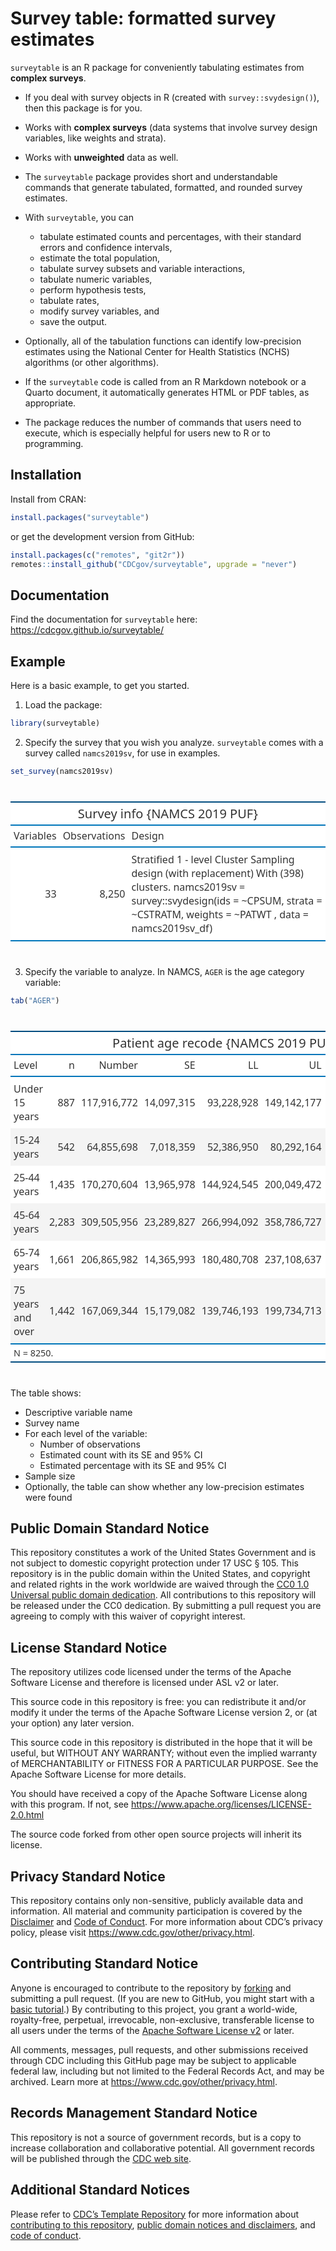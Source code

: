 
<!-- README.md is generated from README.Rmd. Please edit that file -->

# Survey table: formatted survey estimates

<!-- badges: start -->
<!-- badges: end -->

`surveytable` is an R package for conveniently tabulating estimates from
**complex surveys**.

- If you deal with survey objects in R (created with
  `survey::svydesign()`), then this package is for you.

- Works with **complex surveys** (data systems that involve survey
  design variables, like weights and strata).

- Works with **unweighted** data as well.

- The `surveytable` package provides short and understandable commands
  that generate tabulated, formatted, and rounded survey estimates.

- With `surveytable`, you can

  - tabulate estimated counts and percentages, with their standard
    errors and confidence intervals,
  - estimate the total population,
  - tabulate survey subsets and variable interactions,
  - tabulate numeric variables,
  - perform hypothesis tests,
  - tabulate rates,
  - modify survey variables, and
  - save the output.

- Optionally, all of the tabulation functions can identify low-precision
  estimates using the National Center for Health Statistics (NCHS)
  algorithms (or other algorithms).

- If the `surveytable` code is called from an R Markdown notebook or a
  Quarto document, it automatically generates HTML or PDF tables, as
  appropriate.

- The package reduces the number of commands that users need to execute,
  which is especially helpful for users new to R or to programming.

## Installation

Install from CRAN:

``` r
install.packages("surveytable")
```

or get the development version from GitHub:

``` r
install.packages(c("remotes", "git2r"))
remotes::install_github("CDCgov/surveytable", upgrade = "never")
```

## Documentation

Find the documentation for `surveytable` here:
<https://cdcgov.github.io/surveytable/>

## Example

Here is a basic example, to get you started.

1.  Load the package:

``` r
library(surveytable)
```

2.  Specify the survey that you wish you analyze. `surveytable` comes
    with a survey called `namcs2019sv`, for use in examples.

``` r
set_survey(namcs2019sv)
```

<div id="ahcenslvuh"
style="padding-left:0px;padding-right:0px;padding-top:10px;padding-bottom:10px;overflow-x:auto;overflow-y:auto;width:auto;height:auto;">

<table class="gt_table" data-quarto-disable-processing="false" data-quarto-bootstrap="false" style="-webkit-font-smoothing: antialiased; -moz-osx-font-smoothing: grayscale; font-family: system-ui, &#39;Segoe UI&#39;, Roboto, Helvetica, Arial, sans-serif, &#39;Apple Color Emoji&#39;, &#39;Segoe UI Emoji&#39;, &#39;Segoe UI Symbol&#39;, &#39;Noto Color Emoji&#39;; display: table; border-collapse: collapse; line-height: normal; margin-left: auto; margin-right: auto; color: #333333; font-size: 16px; font-weight: normal; font-style: normal; background-color: #FFFFFF; width: auto; border-top-style: solid; border-top-width: 2px; border-top-color: #004D80; border-right-style: none; border-right-width: 2px; border-right-color: #D3D3D3; border-bottom-style: solid; border-bottom-width: 2px; border-bottom-color: #004D80; border-left-style: none; border-left-width: 2px; border-left-color: #D3D3D3;" bgcolor="#FFFFFF">
<thead style="border-style: none;">
<tr class="gt_heading" style="border-style: none; background-color: #FFFFFF; text-align: center; border-bottom-color: #FFFFFF; border-left-style: none; border-left-width: 1px; border-left-color: #D3D3D3; border-right-style: none; border-right-width: 1px; border-right-color: #D3D3D3;" bgcolor="#FFFFFF" align="center">
<td colspan="3" class="gt_heading gt_title gt_font_normal gt_bottom_border" style="border-style: none; color: #333333; font-size: 125%; padding-top: 4px; padding-bottom: 4px; padding-left: 5px; padding-right: 5px; background-color: #FFFFFF; text-align: center; border-left-style: none; border-left-width: 1px; border-left-color: #D3D3D3; border-right-style: none; border-right-width: 1px; border-right-color: #D3D3D3; border-bottom-style: solid; border-bottom-width: 2px; border-bottom-color: #0076BA; font-weight: normal;" bgcolor="#FFFFFF" align="center">
Survey info {NAMCS 2019 PUF}
</td>
</tr>
<tr class="gt_col_headings" style="border-style: none; border-top-style: solid; border-top-width: 2px; border-top-color: #0076BA; border-bottom-style: solid; border-bottom-width: 2px; border-bottom-color: #0076BA; border-left-style: none; border-left-width: 1px; border-left-color: #D3D3D3; border-right-style: none; border-right-width: 1px; border-right-color: #D3D3D3;">
<th class="gt_col_heading gt_columns_bottom_border gt_right" rowspan="1" colspan="1" scope="col" id="Variables" style="border-style: none; color: #333333; background-color: #FFFFFF; font-size: 100%; font-weight: normal; text-transform: inherit; border-left-style: none; border-left-width: 1px; border-left-color: #D3D3D3; border-right-style: none; border-right-width: 1px; border-right-color: #D3D3D3; vertical-align: bottom; padding-top: 5px; padding-bottom: 6px; padding-left: 5px; padding-right: 5px; overflow-x: hidden; text-align: right; font-variant-numeric: tabular-nums;" bgcolor="#FFFFFF" valign="bottom" align="right">
Variables
</th>
<th class="gt_col_heading gt_columns_bottom_border gt_right" rowspan="1" colspan="1" scope="col" id="Observations" style="border-style: none; color: #333333; background-color: #FFFFFF; font-size: 100%; font-weight: normal; text-transform: inherit; border-left-style: none; border-left-width: 1px; border-left-color: #D3D3D3; border-right-style: none; border-right-width: 1px; border-right-color: #D3D3D3; vertical-align: bottom; padding-top: 5px; padding-bottom: 6px; padding-left: 5px; padding-right: 5px; overflow-x: hidden; text-align: right; font-variant-numeric: tabular-nums;" bgcolor="#FFFFFF" valign="bottom" align="right">
Observations
</th>
<th class="gt_col_heading gt_columns_bottom_border gt_left" rowspan="1" colspan="1" scope="col" id="Design" style="border-style: none; color: #333333; background-color: #FFFFFF; font-size: 100%; font-weight: normal; text-transform: inherit; border-left-style: none; border-left-width: 1px; border-left-color: #D3D3D3; border-right-style: none; border-right-width: 1px; border-right-color: #D3D3D3; vertical-align: bottom; padding-top: 5px; padding-bottom: 6px; padding-left: 5px; padding-right: 5px; overflow-x: hidden; text-align: left;" bgcolor="#FFFFFF" valign="bottom" align="left">
Design
</th>
</tr>
</thead>
<tbody class="gt_table_body" style="border-style: none; border-top-style: solid; border-top-width: 2px; border-top-color: #0076BA; border-bottom-style: solid; border-bottom-width: 2px; border-bottom-color: #0076BA;">
<tr style="border-style: none;">
<td headers="Variables" class="gt_row gt_right" style="border-style: none; padding-top: 8px; padding-bottom: 8px; padding-left: 5px; padding-right: 5px; margin: 10px; border-top-style: none; border-top-width: 1px; border-top-color: #89D3FE; border-left-style: none; border-left-width: 1px; border-left-color: #89D3FE; border-right-style: none; border-right-width: 1px; border-right-color: #89D3FE; vertical-align: middle; overflow-x: hidden; text-align: right; font-variant-numeric: tabular-nums;" valign="middle" align="right">
33
</td>
<td headers="Observations" class="gt_row gt_right" style="border-style: none; padding-top: 8px; padding-bottom: 8px; padding-left: 5px; padding-right: 5px; margin: 10px; border-top-style: none; border-top-width: 1px; border-top-color: #89D3FE; border-left-style: none; border-left-width: 1px; border-left-color: #89D3FE; border-right-style: none; border-right-width: 1px; border-right-color: #89D3FE; vertical-align: middle; overflow-x: hidden; text-align: right; font-variant-numeric: tabular-nums;" valign="middle" align="right">
8,250
</td>
<td headers="Design" class="gt_row gt_left" style="border-style: none; padding-top: 8px; padding-bottom: 8px; padding-left: 5px; padding-right: 5px; margin: 10px; border-top-style: none; border-top-width: 1px; border-top-color: #89D3FE; border-left-style: none; border-left-width: 1px; border-left-color: #89D3FE; border-right-style: none; border-right-width: 1px; border-right-color: #89D3FE; vertical-align: middle; overflow-x: hidden; text-align: left;" valign="middle" align="left">
Stratified 1 - level Cluster Sampling design (with replacement) With
(398) clusters. namcs2019sv = survey::svydesign(ids = ~CPSUM, strata =
~CSTRATM, weights = ~PATWT , data = namcs2019sv_df)
</td>
</tr>
</tbody>
</table>

</div>

3.  Specify the variable to analyze. In NAMCS, `AGER` is the age
    category variable:

``` r
tab("AGER")
```

<div id="asempfutjh"
style="padding-left:0px;padding-right:0px;padding-top:10px;padding-bottom:10px;overflow-x:auto;overflow-y:auto;width:auto;height:auto;">

<table class="gt_table" data-quarto-disable-processing="false" data-quarto-bootstrap="false" style="-webkit-font-smoothing: antialiased; -moz-osx-font-smoothing: grayscale; font-family: system-ui, &#39;Segoe UI&#39;, Roboto, Helvetica, Arial, sans-serif, &#39;Apple Color Emoji&#39;, &#39;Segoe UI Emoji&#39;, &#39;Segoe UI Symbol&#39;, &#39;Noto Color Emoji&#39;; display: table; border-collapse: collapse; line-height: normal; margin-left: auto; margin-right: auto; color: #333333; font-size: 16px; font-weight: normal; font-style: normal; background-color: #FFFFFF; width: auto; border-top-style: solid; border-top-width: 2px; border-top-color: #004D80; border-right-style: none; border-right-width: 2px; border-right-color: #D3D3D3; border-bottom-style: solid; border-bottom-width: 2px; border-bottom-color: #004D80; border-left-style: none; border-left-width: 2px; border-left-color: #D3D3D3;" bgcolor="#FFFFFF">
<thead style="border-style: none;">
<tr class="gt_heading" style="border-style: none; background-color: #FFFFFF; text-align: center; border-bottom-color: #FFFFFF; border-left-style: none; border-left-width: 1px; border-left-color: #D3D3D3; border-right-style: none; border-right-width: 1px; border-right-color: #D3D3D3;" bgcolor="#FFFFFF" align="center">
<td colspan="10" class="gt_heading gt_title gt_font_normal gt_bottom_border" style="border-style: none; color: #333333; font-size: 125%; padding-top: 4px; padding-bottom: 4px; padding-left: 5px; padding-right: 5px; background-color: #FFFFFF; text-align: center; border-left-style: none; border-left-width: 1px; border-left-color: #D3D3D3; border-right-style: none; border-right-width: 1px; border-right-color: #D3D3D3; border-bottom-style: solid; border-bottom-width: 2px; border-bottom-color: #0076BA; font-weight: normal;" bgcolor="#FFFFFF" align="center">
Patient age recode {NAMCS 2019 PUF}
</td>
</tr>
<tr class="gt_col_headings" style="border-style: none; border-top-style: solid; border-top-width: 2px; border-top-color: #0076BA; border-bottom-style: solid; border-bottom-width: 2px; border-bottom-color: #0076BA; border-left-style: none; border-left-width: 1px; border-left-color: #D3D3D3; border-right-style: none; border-right-width: 1px; border-right-color: #D3D3D3;">
<th class="gt_col_heading gt_columns_bottom_border gt_left" rowspan="1" colspan="1" scope="col" id="Level" style="border-style: none; color: #333333; background-color: #FFFFFF; font-size: 100%; font-weight: normal; text-transform: inherit; border-left-style: none; border-left-width: 1px; border-left-color: #D3D3D3; border-right-style: none; border-right-width: 1px; border-right-color: #D3D3D3; vertical-align: bottom; padding-top: 5px; padding-bottom: 6px; padding-left: 5px; padding-right: 5px; overflow-x: hidden; text-align: left;" bgcolor="#FFFFFF" valign="bottom" align="left">
Level
</th>
<th class="gt_col_heading gt_columns_bottom_border gt_right" rowspan="1" colspan="1" scope="col" id="n" style="border-style: none; color: #333333; background-color: #FFFFFF; font-size: 100%; font-weight: normal; text-transform: inherit; border-left-style: none; border-left-width: 1px; border-left-color: #D3D3D3; border-right-style: none; border-right-width: 1px; border-right-color: #D3D3D3; vertical-align: bottom; padding-top: 5px; padding-bottom: 6px; padding-left: 5px; padding-right: 5px; overflow-x: hidden; text-align: right; font-variant-numeric: tabular-nums;" bgcolor="#FFFFFF" valign="bottom" align="right">
n
</th>
<th class="gt_col_heading gt_columns_bottom_border gt_right" rowspan="1" colspan="1" scope="col" id="Number" style="border-style: none; color: #333333; background-color: #FFFFFF; font-size: 100%; font-weight: normal; text-transform: inherit; border-left-style: none; border-left-width: 1px; border-left-color: #D3D3D3; border-right-style: none; border-right-width: 1px; border-right-color: #D3D3D3; vertical-align: bottom; padding-top: 5px; padding-bottom: 6px; padding-left: 5px; padding-right: 5px; overflow-x: hidden; text-align: right; font-variant-numeric: tabular-nums;" bgcolor="#FFFFFF" valign="bottom" align="right">
Number
</th>
<th class="gt_col_heading gt_columns_bottom_border gt_right" rowspan="1" colspan="1" scope="col" id="SE" style="border-style: none; color: #333333; background-color: #FFFFFF; font-size: 100%; font-weight: normal; text-transform: inherit; border-left-style: none; border-left-width: 1px; border-left-color: #D3D3D3; border-right-style: none; border-right-width: 1px; border-right-color: #D3D3D3; vertical-align: bottom; padding-top: 5px; padding-bottom: 6px; padding-left: 5px; padding-right: 5px; overflow-x: hidden; text-align: right; font-variant-numeric: tabular-nums;" bgcolor="#FFFFFF" valign="bottom" align="right">
SE
</th>
<th class="gt_col_heading gt_columns_bottom_border gt_right" rowspan="1" colspan="1" scope="col" id="LL" style="border-style: none; color: #333333; background-color: #FFFFFF; font-size: 100%; font-weight: normal; text-transform: inherit; border-left-style: none; border-left-width: 1px; border-left-color: #D3D3D3; border-right-style: none; border-right-width: 1px; border-right-color: #D3D3D3; vertical-align: bottom; padding-top: 5px; padding-bottom: 6px; padding-left: 5px; padding-right: 5px; overflow-x: hidden; text-align: right; font-variant-numeric: tabular-nums;" bgcolor="#FFFFFF" valign="bottom" align="right">
LL
</th>
<th class="gt_col_heading gt_columns_bottom_border gt_right" rowspan="1" colspan="1" scope="col" id="UL" style="border-style: none; color: #333333; background-color: #FFFFFF; font-size: 100%; font-weight: normal; text-transform: inherit; border-left-style: none; border-left-width: 1px; border-left-color: #D3D3D3; border-right-style: none; border-right-width: 1px; border-right-color: #D3D3D3; vertical-align: bottom; padding-top: 5px; padding-bottom: 6px; padding-left: 5px; padding-right: 5px; overflow-x: hidden; text-align: right; font-variant-numeric: tabular-nums;" bgcolor="#FFFFFF" valign="bottom" align="right">
UL
</th>
<th class="gt_col_heading gt_columns_bottom_border gt_right" rowspan="1" colspan="1" scope="col" id="Percent" style="border-style: none; color: #333333; background-color: #FFFFFF; font-size: 100%; font-weight: normal; text-transform: inherit; border-left-style: none; border-left-width: 1px; border-left-color: #D3D3D3; border-right-style: none; border-right-width: 1px; border-right-color: #D3D3D3; vertical-align: bottom; padding-top: 5px; padding-bottom: 6px; padding-left: 5px; padding-right: 5px; overflow-x: hidden; text-align: right; font-variant-numeric: tabular-nums;" bgcolor="#FFFFFF" valign="bottom" align="right">
Percent
</th>
<th class="gt_col_heading gt_columns_bottom_border gt_right" rowspan="1" colspan="1" scope="col" id="SE.1" style="border-style: none; color: #333333; background-color: #FFFFFF; font-size: 100%; font-weight: normal; text-transform: inherit; border-left-style: none; border-left-width: 1px; border-left-color: #D3D3D3; border-right-style: none; border-right-width: 1px; border-right-color: #D3D3D3; vertical-align: bottom; padding-top: 5px; padding-bottom: 6px; padding-left: 5px; padding-right: 5px; overflow-x: hidden; text-align: right; font-variant-numeric: tabular-nums;" bgcolor="#FFFFFF" valign="bottom" align="right">
SE
</th>
<th class="gt_col_heading gt_columns_bottom_border gt_right" rowspan="1" colspan="1" scope="col" id="LL.1" style="border-style: none; color: #333333; background-color: #FFFFFF; font-size: 100%; font-weight: normal; text-transform: inherit; border-left-style: none; border-left-width: 1px; border-left-color: #D3D3D3; border-right-style: none; border-right-width: 1px; border-right-color: #D3D3D3; vertical-align: bottom; padding-top: 5px; padding-bottom: 6px; padding-left: 5px; padding-right: 5px; overflow-x: hidden; text-align: right; font-variant-numeric: tabular-nums;" bgcolor="#FFFFFF" valign="bottom" align="right">
LL
</th>
<th class="gt_col_heading gt_columns_bottom_border gt_right" rowspan="1" colspan="1" scope="col" id="UL.1" style="border-style: none; color: #333333; background-color: #FFFFFF; font-size: 100%; font-weight: normal; text-transform: inherit; border-left-style: none; border-left-width: 1px; border-left-color: #D3D3D3; border-right-style: none; border-right-width: 1px; border-right-color: #D3D3D3; vertical-align: bottom; padding-top: 5px; padding-bottom: 6px; padding-left: 5px; padding-right: 5px; overflow-x: hidden; text-align: right; font-variant-numeric: tabular-nums;" bgcolor="#FFFFFF" valign="bottom" align="right">
UL
</th>
</tr>
</thead>
<tbody class="gt_table_body" style="border-style: none; border-top-style: solid; border-top-width: 2px; border-top-color: #0076BA; border-bottom-style: solid; border-bottom-width: 2px; border-bottom-color: #0076BA;">
<tr style="border-style: none;">
<td headers="Level" class="gt_row gt_left" style="border-style: none; padding-top: 8px; padding-bottom: 8px; padding-left: 5px; padding-right: 5px; margin: 10px; border-top-style: none; border-top-width: 1px; border-top-color: #89D3FE; border-left-style: none; border-left-width: 1px; border-left-color: #89D3FE; border-right-style: none; border-right-width: 1px; border-right-color: #89D3FE; vertical-align: middle; overflow-x: hidden; text-align: left;" valign="middle" align="left">
Under 15 years
</td>
<td headers="n" class="gt_row gt_right" style="border-style: none; padding-top: 8px; padding-bottom: 8px; padding-left: 5px; padding-right: 5px; margin: 10px; border-top-style: none; border-top-width: 1px; border-top-color: #89D3FE; border-left-style: none; border-left-width: 1px; border-left-color: #89D3FE; border-right-style: none; border-right-width: 1px; border-right-color: #89D3FE; vertical-align: middle; overflow-x: hidden; text-align: right; font-variant-numeric: tabular-nums;" valign="middle" align="right">
887
</td>
<td headers="Number" class="gt_row gt_right" style="border-style: none; padding-top: 8px; padding-bottom: 8px; padding-left: 5px; padding-right: 5px; margin: 10px; border-top-style: none; border-top-width: 1px; border-top-color: #89D3FE; border-left-style: none; border-left-width: 1px; border-left-color: #89D3FE; border-right-style: none; border-right-width: 1px; border-right-color: #89D3FE; vertical-align: middle; overflow-x: hidden; text-align: right; font-variant-numeric: tabular-nums;" valign="middle" align="right">
117,916,772
</td>
<td headers="SE" class="gt_row gt_right" style="border-style: none; padding-top: 8px; padding-bottom: 8px; padding-left: 5px; padding-right: 5px; margin: 10px; border-top-style: none; border-top-width: 1px; border-top-color: #89D3FE; border-left-style: none; border-left-width: 1px; border-left-color: #89D3FE; border-right-style: none; border-right-width: 1px; border-right-color: #89D3FE; vertical-align: middle; overflow-x: hidden; text-align: right; font-variant-numeric: tabular-nums;" valign="middle" align="right">
14,097,315
</td>
<td headers="LL" class="gt_row gt_right" style="border-style: none; padding-top: 8px; padding-bottom: 8px; padding-left: 5px; padding-right: 5px; margin: 10px; border-top-style: none; border-top-width: 1px; border-top-color: #89D3FE; border-left-style: none; border-left-width: 1px; border-left-color: #89D3FE; border-right-style: none; border-right-width: 1px; border-right-color: #89D3FE; vertical-align: middle; overflow-x: hidden; text-align: right; font-variant-numeric: tabular-nums;" valign="middle" align="right">
93,228,928
</td>
<td headers="UL" class="gt_row gt_right" style="border-style: none; padding-top: 8px; padding-bottom: 8px; padding-left: 5px; padding-right: 5px; margin: 10px; border-top-style: none; border-top-width: 1px; border-top-color: #89D3FE; border-left-style: none; border-left-width: 1px; border-left-color: #89D3FE; border-right-style: none; border-right-width: 1px; border-right-color: #89D3FE; vertical-align: middle; overflow-x: hidden; text-align: right; font-variant-numeric: tabular-nums;" valign="middle" align="right">
149,142,177
</td>
<td headers="Percent" class="gt_row gt_right" style="border-style: none; padding-top: 8px; padding-bottom: 8px; padding-left: 5px; padding-right: 5px; margin: 10px; border-top-style: none; border-top-width: 1px; border-top-color: #89D3FE; border-left-style: none; border-left-width: 1px; border-left-color: #89D3FE; border-right-style: none; border-right-width: 1px; border-right-color: #89D3FE; vertical-align: middle; overflow-x: hidden; text-align: right; font-variant-numeric: tabular-nums;" valign="middle" align="right">
11.4
</td>
<td headers="SE.1" class="gt_row gt_right" style="border-style: none; padding-top: 8px; padding-bottom: 8px; padding-left: 5px; padding-right: 5px; margin: 10px; border-top-style: none; border-top-width: 1px; border-top-color: #89D3FE; border-left-style: none; border-left-width: 1px; border-left-color: #89D3FE; border-right-style: none; border-right-width: 1px; border-right-color: #89D3FE; vertical-align: middle; overflow-x: hidden; text-align: right; font-variant-numeric: tabular-nums;" valign="middle" align="right">
1.3
</td>
<td headers="LL.1" class="gt_row gt_right" style="border-style: none; padding-top: 8px; padding-bottom: 8px; padding-left: 5px; padding-right: 5px; margin: 10px; border-top-style: none; border-top-width: 1px; border-top-color: #89D3FE; border-left-style: none; border-left-width: 1px; border-left-color: #89D3FE; border-right-style: none; border-right-width: 1px; border-right-color: #89D3FE; vertical-align: middle; overflow-x: hidden; text-align: right; font-variant-numeric: tabular-nums;" valign="middle" align="right">
8.9
</td>
<td headers="UL.1" class="gt_row gt_right" style="border-style: none; padding-top: 8px; padding-bottom: 8px; padding-left: 5px; padding-right: 5px; margin: 10px; border-top-style: none; border-top-width: 1px; border-top-color: #89D3FE; border-left-style: none; border-left-width: 1px; border-left-color: #89D3FE; border-right-style: none; border-right-width: 1px; border-right-color: #89D3FE; vertical-align: middle; overflow-x: hidden; text-align: right; font-variant-numeric: tabular-nums;" valign="middle" align="right">
14.2
</td>
</tr>
<tr style="border-style: none;">
<td headers="Level" class="gt_row gt_left gt_striped" style="border-style: none; padding-top: 8px; padding-bottom: 8px; padding-left: 5px; padding-right: 5px; margin: 10px; border-top-style: none; border-top-width: 1px; border-top-color: #89D3FE; border-left-style: none; border-left-width: 1px; border-left-color: #89D3FE; border-right-style: none; border-right-width: 1px; border-right-color: #89D3FE; vertical-align: middle; overflow-x: hidden; background-color: #F4F4F4; text-align: left;" valign="middle" bgcolor="#F4F4F4" align="left">
15-24 years
</td>
<td headers="n" class="gt_row gt_right gt_striped" style="border-style: none; padding-top: 8px; padding-bottom: 8px; padding-left: 5px; padding-right: 5px; margin: 10px; border-top-style: none; border-top-width: 1px; border-top-color: #89D3FE; border-left-style: none; border-left-width: 1px; border-left-color: #89D3FE; border-right-style: none; border-right-width: 1px; border-right-color: #89D3FE; vertical-align: middle; overflow-x: hidden; background-color: #F4F4F4; text-align: right; font-variant-numeric: tabular-nums;" valign="middle" bgcolor="#F4F4F4" align="right">
542
</td>
<td headers="Number" class="gt_row gt_right gt_striped" style="border-style: none; padding-top: 8px; padding-bottom: 8px; padding-left: 5px; padding-right: 5px; margin: 10px; border-top-style: none; border-top-width: 1px; border-top-color: #89D3FE; border-left-style: none; border-left-width: 1px; border-left-color: #89D3FE; border-right-style: none; border-right-width: 1px; border-right-color: #89D3FE; vertical-align: middle; overflow-x: hidden; background-color: #F4F4F4; text-align: right; font-variant-numeric: tabular-nums;" valign="middle" bgcolor="#F4F4F4" align="right">
64,855,698
</td>
<td headers="SE" class="gt_row gt_right gt_striped" style="border-style: none; padding-top: 8px; padding-bottom: 8px; padding-left: 5px; padding-right: 5px; margin: 10px; border-top-style: none; border-top-width: 1px; border-top-color: #89D3FE; border-left-style: none; border-left-width: 1px; border-left-color: #89D3FE; border-right-style: none; border-right-width: 1px; border-right-color: #89D3FE; vertical-align: middle; overflow-x: hidden; background-color: #F4F4F4; text-align: right; font-variant-numeric: tabular-nums;" valign="middle" bgcolor="#F4F4F4" align="right">
7,018,359
</td>
<td headers="LL" class="gt_row gt_right gt_striped" style="border-style: none; padding-top: 8px; padding-bottom: 8px; padding-left: 5px; padding-right: 5px; margin: 10px; border-top-style: none; border-top-width: 1px; border-top-color: #89D3FE; border-left-style: none; border-left-width: 1px; border-left-color: #89D3FE; border-right-style: none; border-right-width: 1px; border-right-color: #89D3FE; vertical-align: middle; overflow-x: hidden; background-color: #F4F4F4; text-align: right; font-variant-numeric: tabular-nums;" valign="middle" bgcolor="#F4F4F4" align="right">
52,386,950
</td>
<td headers="UL" class="gt_row gt_right gt_striped" style="border-style: none; padding-top: 8px; padding-bottom: 8px; padding-left: 5px; padding-right: 5px; margin: 10px; border-top-style: none; border-top-width: 1px; border-top-color: #89D3FE; border-left-style: none; border-left-width: 1px; border-left-color: #89D3FE; border-right-style: none; border-right-width: 1px; border-right-color: #89D3FE; vertical-align: middle; overflow-x: hidden; background-color: #F4F4F4; text-align: right; font-variant-numeric: tabular-nums;" valign="middle" bgcolor="#F4F4F4" align="right">
80,292,164
</td>
<td headers="Percent" class="gt_row gt_right gt_striped" style="border-style: none; padding-top: 8px; padding-bottom: 8px; padding-left: 5px; padding-right: 5px; margin: 10px; border-top-style: none; border-top-width: 1px; border-top-color: #89D3FE; border-left-style: none; border-left-width: 1px; border-left-color: #89D3FE; border-right-style: none; border-right-width: 1px; border-right-color: #89D3FE; vertical-align: middle; overflow-x: hidden; background-color: #F4F4F4; text-align: right; font-variant-numeric: tabular-nums;" valign="middle" bgcolor="#F4F4F4" align="right">
6.3
</td>
<td headers="SE.1" class="gt_row gt_right gt_striped" style="border-style: none; padding-top: 8px; padding-bottom: 8px; padding-left: 5px; padding-right: 5px; margin: 10px; border-top-style: none; border-top-width: 1px; border-top-color: #89D3FE; border-left-style: none; border-left-width: 1px; border-left-color: #89D3FE; border-right-style: none; border-right-width: 1px; border-right-color: #89D3FE; vertical-align: middle; overflow-x: hidden; background-color: #F4F4F4; text-align: right; font-variant-numeric: tabular-nums;" valign="middle" bgcolor="#F4F4F4" align="right">
0.6
</td>
<td headers="LL.1" class="gt_row gt_right gt_striped" style="border-style: none; padding-top: 8px; padding-bottom: 8px; padding-left: 5px; padding-right: 5px; margin: 10px; border-top-style: none; border-top-width: 1px; border-top-color: #89D3FE; border-left-style: none; border-left-width: 1px; border-left-color: #89D3FE; border-right-style: none; border-right-width: 1px; border-right-color: #89D3FE; vertical-align: middle; overflow-x: hidden; background-color: #F4F4F4; text-align: right; font-variant-numeric: tabular-nums;" valign="middle" bgcolor="#F4F4F4" align="right">
5.1
</td>
<td headers="UL.1" class="gt_row gt_right gt_striped" style="border-style: none; padding-top: 8px; padding-bottom: 8px; padding-left: 5px; padding-right: 5px; margin: 10px; border-top-style: none; border-top-width: 1px; border-top-color: #89D3FE; border-left-style: none; border-left-width: 1px; border-left-color: #89D3FE; border-right-style: none; border-right-width: 1px; border-right-color: #89D3FE; vertical-align: middle; overflow-x: hidden; background-color: #F4F4F4; text-align: right; font-variant-numeric: tabular-nums;" valign="middle" bgcolor="#F4F4F4" align="right">
7.5
</td>
</tr>
<tr style="border-style: none;">
<td headers="Level" class="gt_row gt_left" style="border-style: none; padding-top: 8px; padding-bottom: 8px; padding-left: 5px; padding-right: 5px; margin: 10px; border-top-style: none; border-top-width: 1px; border-top-color: #89D3FE; border-left-style: none; border-left-width: 1px; border-left-color: #89D3FE; border-right-style: none; border-right-width: 1px; border-right-color: #89D3FE; vertical-align: middle; overflow-x: hidden; text-align: left;" valign="middle" align="left">
25-44 years
</td>
<td headers="n" class="gt_row gt_right" style="border-style: none; padding-top: 8px; padding-bottom: 8px; padding-left: 5px; padding-right: 5px; margin: 10px; border-top-style: none; border-top-width: 1px; border-top-color: #89D3FE; border-left-style: none; border-left-width: 1px; border-left-color: #89D3FE; border-right-style: none; border-right-width: 1px; border-right-color: #89D3FE; vertical-align: middle; overflow-x: hidden; text-align: right; font-variant-numeric: tabular-nums;" valign="middle" align="right">
1,435
</td>
<td headers="Number" class="gt_row gt_right" style="border-style: none; padding-top: 8px; padding-bottom: 8px; padding-left: 5px; padding-right: 5px; margin: 10px; border-top-style: none; border-top-width: 1px; border-top-color: #89D3FE; border-left-style: none; border-left-width: 1px; border-left-color: #89D3FE; border-right-style: none; border-right-width: 1px; border-right-color: #89D3FE; vertical-align: middle; overflow-x: hidden; text-align: right; font-variant-numeric: tabular-nums;" valign="middle" align="right">
170,270,604
</td>
<td headers="SE" class="gt_row gt_right" style="border-style: none; padding-top: 8px; padding-bottom: 8px; padding-left: 5px; padding-right: 5px; margin: 10px; border-top-style: none; border-top-width: 1px; border-top-color: #89D3FE; border-left-style: none; border-left-width: 1px; border-left-color: #89D3FE; border-right-style: none; border-right-width: 1px; border-right-color: #89D3FE; vertical-align: middle; overflow-x: hidden; text-align: right; font-variant-numeric: tabular-nums;" valign="middle" align="right">
13,965,978
</td>
<td headers="LL" class="gt_row gt_right" style="border-style: none; padding-top: 8px; padding-bottom: 8px; padding-left: 5px; padding-right: 5px; margin: 10px; border-top-style: none; border-top-width: 1px; border-top-color: #89D3FE; border-left-style: none; border-left-width: 1px; border-left-color: #89D3FE; border-right-style: none; border-right-width: 1px; border-right-color: #89D3FE; vertical-align: middle; overflow-x: hidden; text-align: right; font-variant-numeric: tabular-nums;" valign="middle" align="right">
144,924,545
</td>
<td headers="UL" class="gt_row gt_right" style="border-style: none; padding-top: 8px; padding-bottom: 8px; padding-left: 5px; padding-right: 5px; margin: 10px; border-top-style: none; border-top-width: 1px; border-top-color: #89D3FE; border-left-style: none; border-left-width: 1px; border-left-color: #89D3FE; border-right-style: none; border-right-width: 1px; border-right-color: #89D3FE; vertical-align: middle; overflow-x: hidden; text-align: right; font-variant-numeric: tabular-nums;" valign="middle" align="right">
200,049,472
</td>
<td headers="Percent" class="gt_row gt_right" style="border-style: none; padding-top: 8px; padding-bottom: 8px; padding-left: 5px; padding-right: 5px; margin: 10px; border-top-style: none; border-top-width: 1px; border-top-color: #89D3FE; border-left-style: none; border-left-width: 1px; border-left-color: #89D3FE; border-right-style: none; border-right-width: 1px; border-right-color: #89D3FE; vertical-align: middle; overflow-x: hidden; text-align: right; font-variant-numeric: tabular-nums;" valign="middle" align="right">
16.4
</td>
<td headers="SE.1" class="gt_row gt_right" style="border-style: none; padding-top: 8px; padding-bottom: 8px; padding-left: 5px; padding-right: 5px; margin: 10px; border-top-style: none; border-top-width: 1px; border-top-color: #89D3FE; border-left-style: none; border-left-width: 1px; border-left-color: #89D3FE; border-right-style: none; border-right-width: 1px; border-right-color: #89D3FE; vertical-align: middle; overflow-x: hidden; text-align: right; font-variant-numeric: tabular-nums;" valign="middle" align="right">
1.1
</td>
<td headers="LL.1" class="gt_row gt_right" style="border-style: none; padding-top: 8px; padding-bottom: 8px; padding-left: 5px; padding-right: 5px; margin: 10px; border-top-style: none; border-top-width: 1px; border-top-color: #89D3FE; border-left-style: none; border-left-width: 1px; border-left-color: #89D3FE; border-right-style: none; border-right-width: 1px; border-right-color: #89D3FE; vertical-align: middle; overflow-x: hidden; text-align: right; font-variant-numeric: tabular-nums;" valign="middle" align="right">
14.3
</td>
<td headers="UL.1" class="gt_row gt_right" style="border-style: none; padding-top: 8px; padding-bottom: 8px; padding-left: 5px; padding-right: 5px; margin: 10px; border-top-style: none; border-top-width: 1px; border-top-color: #89D3FE; border-left-style: none; border-left-width: 1px; border-left-color: #89D3FE; border-right-style: none; border-right-width: 1px; border-right-color: #89D3FE; vertical-align: middle; overflow-x: hidden; text-align: right; font-variant-numeric: tabular-nums;" valign="middle" align="right">
18.8
</td>
</tr>
<tr style="border-style: none;">
<td headers="Level" class="gt_row gt_left gt_striped" style="border-style: none; padding-top: 8px; padding-bottom: 8px; padding-left: 5px; padding-right: 5px; margin: 10px; border-top-style: none; border-top-width: 1px; border-top-color: #89D3FE; border-left-style: none; border-left-width: 1px; border-left-color: #89D3FE; border-right-style: none; border-right-width: 1px; border-right-color: #89D3FE; vertical-align: middle; overflow-x: hidden; background-color: #F4F4F4; text-align: left;" valign="middle" bgcolor="#F4F4F4" align="left">
45-64 years
</td>
<td headers="n" class="gt_row gt_right gt_striped" style="border-style: none; padding-top: 8px; padding-bottom: 8px; padding-left: 5px; padding-right: 5px; margin: 10px; border-top-style: none; border-top-width: 1px; border-top-color: #89D3FE; border-left-style: none; border-left-width: 1px; border-left-color: #89D3FE; border-right-style: none; border-right-width: 1px; border-right-color: #89D3FE; vertical-align: middle; overflow-x: hidden; background-color: #F4F4F4; text-align: right; font-variant-numeric: tabular-nums;" valign="middle" bgcolor="#F4F4F4" align="right">
2,283
</td>
<td headers="Number" class="gt_row gt_right gt_striped" style="border-style: none; padding-top: 8px; padding-bottom: 8px; padding-left: 5px; padding-right: 5px; margin: 10px; border-top-style: none; border-top-width: 1px; border-top-color: #89D3FE; border-left-style: none; border-left-width: 1px; border-left-color: #89D3FE; border-right-style: none; border-right-width: 1px; border-right-color: #89D3FE; vertical-align: middle; overflow-x: hidden; background-color: #F4F4F4; text-align: right; font-variant-numeric: tabular-nums;" valign="middle" bgcolor="#F4F4F4" align="right">
309,505,956
</td>
<td headers="SE" class="gt_row gt_right gt_striped" style="border-style: none; padding-top: 8px; padding-bottom: 8px; padding-left: 5px; padding-right: 5px; margin: 10px; border-top-style: none; border-top-width: 1px; border-top-color: #89D3FE; border-left-style: none; border-left-width: 1px; border-left-color: #89D3FE; border-right-style: none; border-right-width: 1px; border-right-color: #89D3FE; vertical-align: middle; overflow-x: hidden; background-color: #F4F4F4; text-align: right; font-variant-numeric: tabular-nums;" valign="middle" bgcolor="#F4F4F4" align="right">
23,289,827
</td>
<td headers="LL" class="gt_row gt_right gt_striped" style="border-style: none; padding-top: 8px; padding-bottom: 8px; padding-left: 5px; padding-right: 5px; margin: 10px; border-top-style: none; border-top-width: 1px; border-top-color: #89D3FE; border-left-style: none; border-left-width: 1px; border-left-color: #89D3FE; border-right-style: none; border-right-width: 1px; border-right-color: #89D3FE; vertical-align: middle; overflow-x: hidden; background-color: #F4F4F4; text-align: right; font-variant-numeric: tabular-nums;" valign="middle" bgcolor="#F4F4F4" align="right">
266,994,092
</td>
<td headers="UL" class="gt_row gt_right gt_striped" style="border-style: none; padding-top: 8px; padding-bottom: 8px; padding-left: 5px; padding-right: 5px; margin: 10px; border-top-style: none; border-top-width: 1px; border-top-color: #89D3FE; border-left-style: none; border-left-width: 1px; border-left-color: #89D3FE; border-right-style: none; border-right-width: 1px; border-right-color: #89D3FE; vertical-align: middle; overflow-x: hidden; background-color: #F4F4F4; text-align: right; font-variant-numeric: tabular-nums;" valign="middle" bgcolor="#F4F4F4" align="right">
358,786,727
</td>
<td headers="Percent" class="gt_row gt_right gt_striped" style="border-style: none; padding-top: 8px; padding-bottom: 8px; padding-left: 5px; padding-right: 5px; margin: 10px; border-top-style: none; border-top-width: 1px; border-top-color: #89D3FE; border-left-style: none; border-left-width: 1px; border-left-color: #89D3FE; border-right-style: none; border-right-width: 1px; border-right-color: #89D3FE; vertical-align: middle; overflow-x: hidden; background-color: #F4F4F4; text-align: right; font-variant-numeric: tabular-nums;" valign="middle" bgcolor="#F4F4F4" align="right">
29.9
</td>
<td headers="SE.1" class="gt_row gt_right gt_striped" style="border-style: none; padding-top: 8px; padding-bottom: 8px; padding-left: 5px; padding-right: 5px; margin: 10px; border-top-style: none; border-top-width: 1px; border-top-color: #89D3FE; border-left-style: none; border-left-width: 1px; border-left-color: #89D3FE; border-right-style: none; border-right-width: 1px; border-right-color: #89D3FE; vertical-align: middle; overflow-x: hidden; background-color: #F4F4F4; text-align: right; font-variant-numeric: tabular-nums;" valign="middle" bgcolor="#F4F4F4" align="right">
1.4
</td>
<td headers="LL.1" class="gt_row gt_right gt_striped" style="border-style: none; padding-top: 8px; padding-bottom: 8px; padding-left: 5px; padding-right: 5px; margin: 10px; border-top-style: none; border-top-width: 1px; border-top-color: #89D3FE; border-left-style: none; border-left-width: 1px; border-left-color: #89D3FE; border-right-style: none; border-right-width: 1px; border-right-color: #89D3FE; vertical-align: middle; overflow-x: hidden; background-color: #F4F4F4; text-align: right; font-variant-numeric: tabular-nums;" valign="middle" bgcolor="#F4F4F4" align="right">
27.2
</td>
<td headers="UL.1" class="gt_row gt_right gt_striped" style="border-style: none; padding-top: 8px; padding-bottom: 8px; padding-left: 5px; padding-right: 5px; margin: 10px; border-top-style: none; border-top-width: 1px; border-top-color: #89D3FE; border-left-style: none; border-left-width: 1px; border-left-color: #89D3FE; border-right-style: none; border-right-width: 1px; border-right-color: #89D3FE; vertical-align: middle; overflow-x: hidden; background-color: #F4F4F4; text-align: right; font-variant-numeric: tabular-nums;" valign="middle" bgcolor="#F4F4F4" align="right">
32.6
</td>
</tr>
<tr style="border-style: none;">
<td headers="Level" class="gt_row gt_left" style="border-style: none; padding-top: 8px; padding-bottom: 8px; padding-left: 5px; padding-right: 5px; margin: 10px; border-top-style: none; border-top-width: 1px; border-top-color: #89D3FE; border-left-style: none; border-left-width: 1px; border-left-color: #89D3FE; border-right-style: none; border-right-width: 1px; border-right-color: #89D3FE; vertical-align: middle; overflow-x: hidden; text-align: left;" valign="middle" align="left">
65-74 years
</td>
<td headers="n" class="gt_row gt_right" style="border-style: none; padding-top: 8px; padding-bottom: 8px; padding-left: 5px; padding-right: 5px; margin: 10px; border-top-style: none; border-top-width: 1px; border-top-color: #89D3FE; border-left-style: none; border-left-width: 1px; border-left-color: #89D3FE; border-right-style: none; border-right-width: 1px; border-right-color: #89D3FE; vertical-align: middle; overflow-x: hidden; text-align: right; font-variant-numeric: tabular-nums;" valign="middle" align="right">
1,661
</td>
<td headers="Number" class="gt_row gt_right" style="border-style: none; padding-top: 8px; padding-bottom: 8px; padding-left: 5px; padding-right: 5px; margin: 10px; border-top-style: none; border-top-width: 1px; border-top-color: #89D3FE; border-left-style: none; border-left-width: 1px; border-left-color: #89D3FE; border-right-style: none; border-right-width: 1px; border-right-color: #89D3FE; vertical-align: middle; overflow-x: hidden; text-align: right; font-variant-numeric: tabular-nums;" valign="middle" align="right">
206,865,982
</td>
<td headers="SE" class="gt_row gt_right" style="border-style: none; padding-top: 8px; padding-bottom: 8px; padding-left: 5px; padding-right: 5px; margin: 10px; border-top-style: none; border-top-width: 1px; border-top-color: #89D3FE; border-left-style: none; border-left-width: 1px; border-left-color: #89D3FE; border-right-style: none; border-right-width: 1px; border-right-color: #89D3FE; vertical-align: middle; overflow-x: hidden; text-align: right; font-variant-numeric: tabular-nums;" valign="middle" align="right">
14,365,993
</td>
<td headers="LL" class="gt_row gt_right" style="border-style: none; padding-top: 8px; padding-bottom: 8px; padding-left: 5px; padding-right: 5px; margin: 10px; border-top-style: none; border-top-width: 1px; border-top-color: #89D3FE; border-left-style: none; border-left-width: 1px; border-left-color: #89D3FE; border-right-style: none; border-right-width: 1px; border-right-color: #89D3FE; vertical-align: middle; overflow-x: hidden; text-align: right; font-variant-numeric: tabular-nums;" valign="middle" align="right">
180,480,708
</td>
<td headers="UL" class="gt_row gt_right" style="border-style: none; padding-top: 8px; padding-bottom: 8px; padding-left: 5px; padding-right: 5px; margin: 10px; border-top-style: none; border-top-width: 1px; border-top-color: #89D3FE; border-left-style: none; border-left-width: 1px; border-left-color: #89D3FE; border-right-style: none; border-right-width: 1px; border-right-color: #89D3FE; vertical-align: middle; overflow-x: hidden; text-align: right; font-variant-numeric: tabular-nums;" valign="middle" align="right">
237,108,637
</td>
<td headers="Percent" class="gt_row gt_right" style="border-style: none; padding-top: 8px; padding-bottom: 8px; padding-left: 5px; padding-right: 5px; margin: 10px; border-top-style: none; border-top-width: 1px; border-top-color: #89D3FE; border-left-style: none; border-left-width: 1px; border-left-color: #89D3FE; border-right-style: none; border-right-width: 1px; border-right-color: #89D3FE; vertical-align: middle; overflow-x: hidden; text-align: right; font-variant-numeric: tabular-nums;" valign="middle" align="right">
20.0
</td>
<td headers="SE.1" class="gt_row gt_right" style="border-style: none; padding-top: 8px; padding-bottom: 8px; padding-left: 5px; padding-right: 5px; margin: 10px; border-top-style: none; border-top-width: 1px; border-top-color: #89D3FE; border-left-style: none; border-left-width: 1px; border-left-color: #89D3FE; border-right-style: none; border-right-width: 1px; border-right-color: #89D3FE; vertical-align: middle; overflow-x: hidden; text-align: right; font-variant-numeric: tabular-nums;" valign="middle" align="right">
1.2
</td>
<td headers="LL.1" class="gt_row gt_right" style="border-style: none; padding-top: 8px; padding-bottom: 8px; padding-left: 5px; padding-right: 5px; margin: 10px; border-top-style: none; border-top-width: 1px; border-top-color: #89D3FE; border-left-style: none; border-left-width: 1px; border-left-color: #89D3FE; border-right-style: none; border-right-width: 1px; border-right-color: #89D3FE; vertical-align: middle; overflow-x: hidden; text-align: right; font-variant-numeric: tabular-nums;" valign="middle" align="right">
17.6
</td>
<td headers="UL.1" class="gt_row gt_right" style="border-style: none; padding-top: 8px; padding-bottom: 8px; padding-left: 5px; padding-right: 5px; margin: 10px; border-top-style: none; border-top-width: 1px; border-top-color: #89D3FE; border-left-style: none; border-left-width: 1px; border-left-color: #89D3FE; border-right-style: none; border-right-width: 1px; border-right-color: #89D3FE; vertical-align: middle; overflow-x: hidden; text-align: right; font-variant-numeric: tabular-nums;" valign="middle" align="right">
22.5
</td>
</tr>
<tr style="border-style: none;">
<td headers="Level" class="gt_row gt_left gt_striped" style="border-style: none; padding-top: 8px; padding-bottom: 8px; padding-left: 5px; padding-right: 5px; margin: 10px; border-top-style: none; border-top-width: 1px; border-top-color: #89D3FE; border-left-style: none; border-left-width: 1px; border-left-color: #89D3FE; border-right-style: none; border-right-width: 1px; border-right-color: #89D3FE; vertical-align: middle; overflow-x: hidden; background-color: #F4F4F4; text-align: left;" valign="middle" bgcolor="#F4F4F4" align="left">
75 years and over
</td>
<td headers="n" class="gt_row gt_right gt_striped" style="border-style: none; padding-top: 8px; padding-bottom: 8px; padding-left: 5px; padding-right: 5px; margin: 10px; border-top-style: none; border-top-width: 1px; border-top-color: #89D3FE; border-left-style: none; border-left-width: 1px; border-left-color: #89D3FE; border-right-style: none; border-right-width: 1px; border-right-color: #89D3FE; vertical-align: middle; overflow-x: hidden; background-color: #F4F4F4; text-align: right; font-variant-numeric: tabular-nums;" valign="middle" bgcolor="#F4F4F4" align="right">
1,442
</td>
<td headers="Number" class="gt_row gt_right gt_striped" style="border-style: none; padding-top: 8px; padding-bottom: 8px; padding-left: 5px; padding-right: 5px; margin: 10px; border-top-style: none; border-top-width: 1px; border-top-color: #89D3FE; border-left-style: none; border-left-width: 1px; border-left-color: #89D3FE; border-right-style: none; border-right-width: 1px; border-right-color: #89D3FE; vertical-align: middle; overflow-x: hidden; background-color: #F4F4F4; text-align: right; font-variant-numeric: tabular-nums;" valign="middle" bgcolor="#F4F4F4" align="right">
167,069,344
</td>
<td headers="SE" class="gt_row gt_right gt_striped" style="border-style: none; padding-top: 8px; padding-bottom: 8px; padding-left: 5px; padding-right: 5px; margin: 10px; border-top-style: none; border-top-width: 1px; border-top-color: #89D3FE; border-left-style: none; border-left-width: 1px; border-left-color: #89D3FE; border-right-style: none; border-right-width: 1px; border-right-color: #89D3FE; vertical-align: middle; overflow-x: hidden; background-color: #F4F4F4; text-align: right; font-variant-numeric: tabular-nums;" valign="middle" bgcolor="#F4F4F4" align="right">
15,179,082
</td>
<td headers="LL" class="gt_row gt_right gt_striped" style="border-style: none; padding-top: 8px; padding-bottom: 8px; padding-left: 5px; padding-right: 5px; margin: 10px; border-top-style: none; border-top-width: 1px; border-top-color: #89D3FE; border-left-style: none; border-left-width: 1px; border-left-color: #89D3FE; border-right-style: none; border-right-width: 1px; border-right-color: #89D3FE; vertical-align: middle; overflow-x: hidden; background-color: #F4F4F4; text-align: right; font-variant-numeric: tabular-nums;" valign="middle" bgcolor="#F4F4F4" align="right">
139,746,193
</td>
<td headers="UL" class="gt_row gt_right gt_striped" style="border-style: none; padding-top: 8px; padding-bottom: 8px; padding-left: 5px; padding-right: 5px; margin: 10px; border-top-style: none; border-top-width: 1px; border-top-color: #89D3FE; border-left-style: none; border-left-width: 1px; border-left-color: #89D3FE; border-right-style: none; border-right-width: 1px; border-right-color: #89D3FE; vertical-align: middle; overflow-x: hidden; background-color: #F4F4F4; text-align: right; font-variant-numeric: tabular-nums;" valign="middle" bgcolor="#F4F4F4" align="right">
199,734,713
</td>
<td headers="Percent" class="gt_row gt_right gt_striped" style="border-style: none; padding-top: 8px; padding-bottom: 8px; padding-left: 5px; padding-right: 5px; margin: 10px; border-top-style: none; border-top-width: 1px; border-top-color: #89D3FE; border-left-style: none; border-left-width: 1px; border-left-color: #89D3FE; border-right-style: none; border-right-width: 1px; border-right-color: #89D3FE; vertical-align: middle; overflow-x: hidden; background-color: #F4F4F4; text-align: right; font-variant-numeric: tabular-nums;" valign="middle" bgcolor="#F4F4F4" align="right">
16.1
</td>
<td headers="SE.1" class="gt_row gt_right gt_striped" style="border-style: none; padding-top: 8px; padding-bottom: 8px; padding-left: 5px; padding-right: 5px; margin: 10px; border-top-style: none; border-top-width: 1px; border-top-color: #89D3FE; border-left-style: none; border-left-width: 1px; border-left-color: #89D3FE; border-right-style: none; border-right-width: 1px; border-right-color: #89D3FE; vertical-align: middle; overflow-x: hidden; background-color: #F4F4F4; text-align: right; font-variant-numeric: tabular-nums;" valign="middle" bgcolor="#F4F4F4" align="right">
1.3
</td>
<td headers="LL.1" class="gt_row gt_right gt_striped" style="border-style: none; padding-top: 8px; padding-bottom: 8px; padding-left: 5px; padding-right: 5px; margin: 10px; border-top-style: none; border-top-width: 1px; border-top-color: #89D3FE; border-left-style: none; border-left-width: 1px; border-left-color: #89D3FE; border-right-style: none; border-right-width: 1px; border-right-color: #89D3FE; vertical-align: middle; overflow-x: hidden; background-color: #F4F4F4; text-align: right; font-variant-numeric: tabular-nums;" valign="middle" bgcolor="#F4F4F4" align="right">
13.7
</td>
<td headers="UL.1" class="gt_row gt_right gt_striped" style="border-style: none; padding-top: 8px; padding-bottom: 8px; padding-left: 5px; padding-right: 5px; margin: 10px; border-top-style: none; border-top-width: 1px; border-top-color: #89D3FE; border-left-style: none; border-left-width: 1px; border-left-color: #89D3FE; border-right-style: none; border-right-width: 1px; border-right-color: #89D3FE; vertical-align: middle; overflow-x: hidden; background-color: #F4F4F4; text-align: right; font-variant-numeric: tabular-nums;" valign="middle" bgcolor="#F4F4F4" align="right">
18.8
</td>
</tr>
</tbody>
<tfoot class="gt_footnotes" style="border-style: none; color: #333333; background-color: #FFFFFF; border-bottom-style: none; border-bottom-width: 2px; border-bottom-color: #D3D3D3; border-left-style: none; border-left-width: 2px; border-left-color: #D3D3D3; border-right-style: none; border-right-width: 2px; border-right-color: #D3D3D3;" bgcolor="#FFFFFF">
<tr style="border-style: none;">
<td class="gt_footnote" colspan="10" style="border-style: none; margin: 0px; font-size: 90%; padding-top: 4px; padding-bottom: 4px; padding-left: 5px; padding-right: 5px;">
N = 8250.
</td>
</tr>
</tfoot>
</table>

</div>

The table shows:

- Descriptive variable name
- Survey name
- For each level of the variable:
  - Number of observations
  - Estimated count with its SE and 95% CI
  - Estimated percentage with its SE and 95% CI
- Sample size
- Optionally, the table can show whether any low-precision estimates
  were found

<!-- CDC standard text -->

## Public Domain Standard Notice

This repository constitutes a work of the United States Government and
is not subject to domestic copyright protection under 17 USC § 105. This
repository is in the public domain within the United States, and
copyright and related rights in the work worldwide are waived through
the [CC0 1.0 Universal public domain
dedication](https://creativecommons.org/publicdomain/zero/1.0/). All
contributions to this repository will be released under the CC0
dedication. By submitting a pull request you are agreeing to comply with
this waiver of copyright interest.

## License Standard Notice

The repository utilizes code licensed under the terms of the Apache
Software License and therefore is licensed under ASL v2 or later.

This source code in this repository is free: you can redistribute it
and/or modify it under the terms of the Apache Software License version
2, or (at your option) any later version.

This source code in this repository is distributed in the hope that it
will be useful, but WITHOUT ANY WARRANTY; without even the implied
warranty of MERCHANTABILITY or FITNESS FOR A PARTICULAR PURPOSE. See the
Apache Software License for more details.

You should have received a copy of the Apache Software License along
with this program. If not, see
<https://www.apache.org/licenses/LICENSE-2.0.html>

The source code forked from other open source projects will inherit its
license.

## Privacy Standard Notice

This repository contains only non-sensitive, publicly available data and
information. All material and community participation is covered by the
[Disclaimer](https://github.com/CDCgov/template/blob/master/DISCLAIMER.md)
and [Code of
Conduct](https://github.com/CDCgov/template/blob/master/code-of-conduct.md).
For more information about CDC’s privacy policy, please visit
<https://www.cdc.gov/other/privacy.html>.

## Contributing Standard Notice

Anyone is encouraged to contribute to the repository by
[forking](https://docs.github.com/articles/fork-a-repo) and submitting a
pull request. (If you are new to GitHub, you might start with a [basic
tutorial](https://docs.github.com/articles/set-up-git).) By contributing
to this project, you grant a world-wide, royalty-free, perpetual,
irrevocable, non-exclusive, transferable license to all users under the
terms of the [Apache Software License
v2](https://www.apache.org/licenses/LICENSE-2.0.html) or later.

All comments, messages, pull requests, and other submissions received
through CDC including this GitHub page may be subject to applicable
federal law, including but not limited to the Federal Records Act, and
may be archived. Learn more at <https://www.cdc.gov/other/privacy.html>.

## Records Management Standard Notice

This repository is not a source of government records, but is a copy to
increase collaboration and collaborative potential. All government
records will be published through the [CDC web
site](https://www.cdc.gov).

## Additional Standard Notices

Please refer to [CDC’s Template
Repository](https://github.com/CDCgov/template) for more information
about [contributing to this
repository](https://github.com/CDCgov/template/blob/master/CONTRIBUTING.md),
[public domain notices and
disclaimers](https://github.com/CDCgov/template/blob/master/DISCLAIMER.md),
and [code of
conduct](https://github.com/CDCgov/template/blob/master/code-of-conduct.md).
